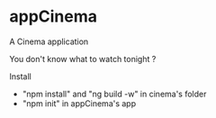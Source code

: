 # appCinema
A Cinema application 

You don't know what to watch tonight ?





Install 
- "npm install" and "ng build -w" in cinema's folder
- "npm init" in appCinema's app
